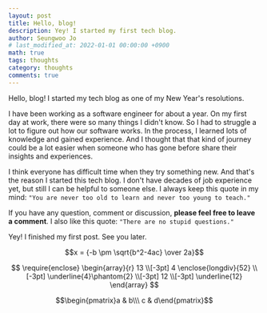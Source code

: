 ```yaml
---
layout: post
title: Hello, blog!
description: Yey! I started my first tech blog.
author: Seungwoo Jo
# last_modified_at: 2022-01-01 00:00:00 +0900
math: true
tags: thoughts
category: thoughts
comments: true
---
```


Hello, blog! I started my tech blog as one of my New Year's resolutions.

I have been working as a software engineer for about a year. On my first day at work, there were so many things I didn't know. So I had to struggle a lot to figure out how our software works. In the process, I learned lots of knowledge and gained experience. And I thought that that kind of journey could be a lot easier when someone who has gone before share their insights and experiences.

I think everyone has difficult time when they try something new. And that's the reason I started this tech blog. I don't have decades of job experience yet, but still I can be helpful to someone else. I always keep this quote in my mind: `"You are never too old to learn and never too young to teach."`

If you have any question, comment or discussion, **please feel free to leave a comment**. I also like this quote: `"There are no stupid questions."`

Yey! I finished my first post. See you later.


$$x = {-b \pm \sqrt{b^2-4ac} \over 2a}$$

$$
\require{enclose}
\begin{array}{r}
              13  \\[-3pt]
4 \enclose{longdiv}{52} \\[-3pt]
   \underline{4}\phantom{2} \\[-3pt]
              12  \\[-3pt]
   \underline{12}
\end{array}
$$


$$\begin{pmatrix}a & b\\\ c & d\end{pmatrix}$$
